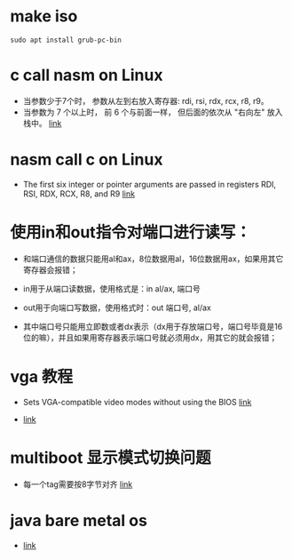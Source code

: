 # make iso
`sudo apt install grub-pc-bin`

# c call nasm on Linux
* 当参数少于7个时， 参数从左到右放入寄存器: rdi, rsi, rdx, rcx, r8, r9。
* 当参数为 7 个以上时， 前 6 个与前面一样， 但后面的依次从 "右向左" 放入栈中。
[link](https://www.cnblogs.com/chenchenluo/archive/2012/04/02/2421457.html)

# nasm call c on Linux

* The first six integer or pointer arguments are passed in registers RDI, RSI, RDX, RCX, R8, and R9
[link](https://en.wikipedia.org/wiki/X86_calling_conventions#System_V_AMD64_ABI)

# 使用in和out指令对端口进行读写：

* 和端口通信的数据只能用al和ax，8位数据用al，16位数据用ax，如果用其它寄存器会报错；

* in用于从端口读数据，使用格式是：in al/ax, 端口号

* out用于向端口写数据，使用格式时：out 端口号, al/ax

* 其中端口号只能用立即数或者dx表示（dx用于存放端口号，端口号毕竟是16位的嘛），并且如果用寄存器表示端口号就必须用dx，用其它的就会报错；


# vga 教程

* Sets VGA-compatible video modes without using the BIOS
[link](https://files.osdev.org/mirrors/geezer/osd/graphics/modes.c)

* [link](https://github.com/AlgorithMan-de/wyoos/blob/master/src/drivers/vga.cpp)

# multiboot 显示模式切换问题
* 每一个tag需要按8字节对齐
[link](https://blog.csdn.net/lingrui_/article/details/48652567)

# java bare metal os
* [link](https://sourceforge.net/p/java-bare-metal/code/ci/master/tree/)